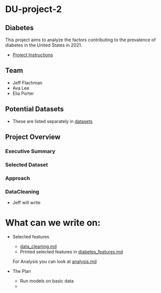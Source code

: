 # DU-project-2
## Diabetes
This project aims to analyze the factors contributing to the prevalence of diabetes in the United States in 2021.

- [Project Instructions](project-2-overview.md)

## Team
 - Jeff Flachman
 - Ava Lee
 - Elia Porter


 ## Potential Datasets

- These are listed separately in [datasets](data_sets.md)

## Project Overview

### Executive Summary


### Selected Dataset


### Approach

### DataCleaning 

- Jeff will write



# What can we write on:

- Selected features
    - [data_cleaning.md](data_cleaning.md)
    - Printed selected features in [diabetes_features.md](diabetes_features.md)

    For Analysis you can look at [analysis.md](analysis.md)



- The Plan
    - Run models on basic data
    - 
